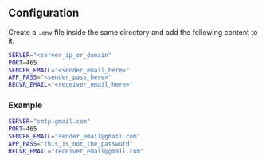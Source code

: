 

## Configuration
Create a `.env` file inside the same directory and add the following content to it.

```bash
SERVER="<server_ip_or_domain"
PORT=465
SENDER_EMAIL="<sender_email_here>"
APP_PASS="<sender_pass_here>"
RECVR_EMAIL="<receiver_email_here>"
```

### Example

```bash
SERVER="smtp.gmail.com"
PORT=465
SENDER_EMAIL="sender_email@gmail.com"
APP_PASS="this_is_not_the_password"
RECVR_EMAIL="receiver_email@gmail.com"
```
